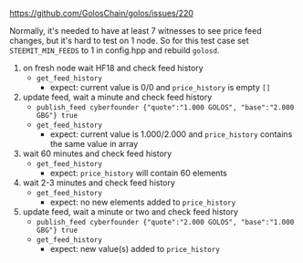 https://github.com/GolosChain/golos/issues/220

Normally, it's needed to have at least 7 witnesses to see price feed changes, but it's hard to test on 1 node.
So for this test case set `STEEMIT_MIN_FEEDS` to 1 in config.hpp and rebuild `golosd`.

1. on fresh node wait HF18 and check feed history
    * `get_feed_history`
        * expect: current value is 0/0 and `price_history` is empty `[]`
2. update feed, wait a minute and check feed history
    * `publish_feed cyberfounder {"quote":"1.000 GOLOS", "base":"2.000 GBG"} true`
    * `get_feed_history`
        * expect: current value is 1.000/2.000 and `price_history` contains the same value in array
3. wait 60 minutes and check feed history
    * `get_feed_history`
        * expect: `price_history` will contain 60 elements
4. wait 2-3 minutes and check feed history
    * `get_feed_history`
        * expect: no new elements added to `price_history`
5. update feed, wait a minute or two and check feed history
    * `publish_feed cyberfounder {"quote":"2.000 GOLOS", "base":"1.000 GBG"} true`
    * `get_feed_history`
        * expect: new value(s) added to `price_history`
